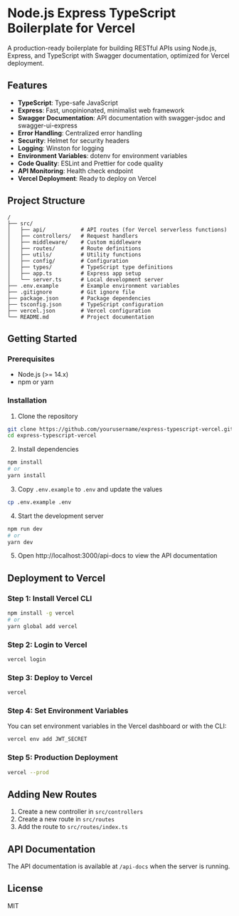 # Node.js Express TypeScript Boilerplate for Vercel

A production-ready boilerplate for building RESTful APIs using Node.js, Express, and TypeScript with Swagger documentation, optimized for Vercel deployment.

## Features

- **TypeScript**: Type-safe JavaScript
- **Express**: Fast, unopinionated, minimalist web framework
- **Swagger Documentation**: API documentation with swagger-jsdoc and swagger-ui-express
- **Error Handling**: Centralized error handling
- **Security**: Helmet for security headers
- **Logging**: Winston for logging
- **Environment Variables**: dotenv for environment variables
- **Code Quality**: ESLint and Prettier for code quality
- **API Monitoring**: Health check endpoint
- **Vercel Deployment**: Ready to deploy on Vercel

## Project Structure

```
/
├── src/
│   ├── api/           # API routes (for Vercel serverless functions)
│   ├── controllers/   # Request handlers
│   ├── middleware/    # Custom middleware
│   ├── routes/        # Route definitions
│   ├── utils/         # Utility functions
│   ├── config/        # Configuration
│   ├── types/         # TypeScript type definitions
│   ├── app.ts         # Express app setup
│   └── server.ts      # Local development server
├── .env.example       # Example environment variables
├── .gitignore         # Git ignore file
├── package.json       # Package dependencies
├── tsconfig.json      # TypeScript configuration
├── vercel.json        # Vercel configuration
└── README.md          # Project documentation
```

## Getting Started

### Prerequisites

- Node.js (>= 14.x)
- npm or yarn

### Installation

1. Clone the repository
```bash
git clone https://github.com/yourusername/express-typescript-vercel.git
cd express-typescript-vercel
```

2. Install dependencies
```bash
npm install
# or
yarn install
```

3. Copy `.env.example` to `.env` and update the values
```bash
cp .env.example .env
```

4. Start the development server
```bash
npm run dev
# or
yarn dev
```

5. Open http://localhost:3000/api-docs to view the API documentation

## Deployment to Vercel

### Step 1: Install Vercel CLI

```bash
npm install -g vercel
# or
yarn global add vercel
```

### Step 2: Login to Vercel

```bash
vercel login
```

### Step 3: Deploy to Vercel

```bash
vercel
```

### Step 4: Set Environment Variables

You can set environment variables in the Vercel dashboard or with the CLI:

```bash
vercel env add JWT_SECRET
```

### Step 5: Production Deployment

```bash
vercel --prod
```

## Adding New Routes

1. Create a new controller in `src/controllers`
2. Create a new route in `src/routes`
3. Add the route to `src/routes/index.ts`

## API Documentation

The API documentation is available at `/api-docs` when the server is running.

## License

MIT